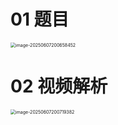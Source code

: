 # 01 题目

<img src="https://cvp.oss-cn-shanghai.aliyuncs.com/202506072006502.png" alt="image-20250607200658452" style="zoom:50%;" />



# 02 视频解析

<img src="https://cvp.oss-cn-shanghai.aliyuncs.com/202506072007500.png" alt="image-20250607200719382" style="zoom:50%;" />
